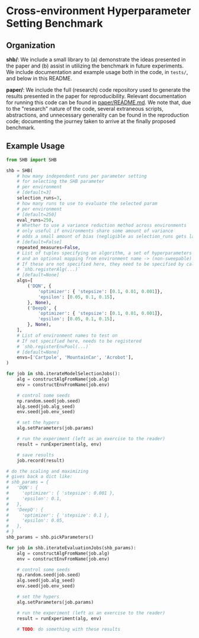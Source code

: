 # Cross-environment Hyperparameter Setting Benchmark

## Organization
**shb/**: We include a small library to (a) demonstrate the ideas presented in the paper and (b) assist in utilizing the benchmark in future experiments.
We include documentation and example usage both in the code, in `tests/`, and below in this README.

**paper/**: We include the full (research) code repository used to generate the results presented in the paper for reproducibility.
Relevant documentation for running this code can be found in [paper/README.md](paper/README.md).
We note that, due to the "research" nature of the code, several extraneous scripts, abstractions, and unnecessary generality can be found in the reproduction code; documenting the journey taken to arrive at the finally proposed benchmark.

## Example Usage

```python
from SHB import SHB

shb = SHB(
    # how many independent runs per parameter setting
    # for selecting the SHB parameter
    # per environment
    # [default=3]
    selection_runs=3,
    # how many runs to use to evaluate the selected param
    # per environment
    # [default=250]
    eval_runs=250,
    # Whether to use a variance reduction method across environments
    # only useful if environments share some amount of variance
    # adds a small amount of bias (negligible as selection_runs gets larger)
    # [default=False]
    repeated_measures=False,
    # List of tuples specifying an algorithm, a set of hyperparameters to sweep
    # and an optional mapping from environment name -> (non-sweepable) parameters
    # If these are not specified here, they need to be specified by calling
    # `shb.registerAlg(...)`
    # [default=None]
    algs=[
        ('DQN', {
            'optimizer': { 'stepsize': [0.1, 0.01, 0.001]},
            'epsilon': [0.05, 0.1, 0.15],
        }, None),
        ('DeepQ', {
            'optimizer': { 'stepsize': [0.1, 0.01, 0.001]},
            'epsilon': [0.05, 0.1, 0.15],
        }, None),
    ],
    # List of environment names to test on
    # If not specified here, needs to be registered
    # `shb.registerEnvPool(...)`
    # [default=None]
    envs=['Cartpole', 'MountainCar', 'Acrobot'],
)

for job in shb.iterateModelSelectionJobs():
    alg = constructAlgFromName(job.alg)
    env = constructEnvFromName(job.env)

    # control some seeds
    np.random.seed(job.seed)
    alg.seed(job.alg_seed)
    env.seed(job.env_seed)

    # set the hypers
    alg.setParameters(job.params)

    # run the experiment (left as an exercise to the reader)
    result = runExperiment(alg, env)

    # save results
    job.record(result)

# do the scaling and maximizing
# gives back a dict like:
# shb_params = {
#   'DQN': {
#     'optimizer': { 'stepsize': 0.001 },
#     'epsilon': 0.1,
#   },
#   'DeepQ': {
#     'optimizer': { 'stepsize': 0.1 },
#     'epsilon': 0.05,
#   },
# }
shb_params = shb.pickParameters()

for job in shb.iterateEvaluationJobs(shb_params):
    alg = constructAlgFromName(job.alg)
    env = constructEnvFromName(job.env)

    # control some seeds
    np.random.seed(job.seed)
    alg.seed(job.alg_seed)
    env.seed(job.env_seed)

    # set the hypers
    alg.setParameters(job.params)

    # run the experiment (left as an exercise to the reader)
    result = runExperiment(alg, env)

    # TODO: do something with these results
```
